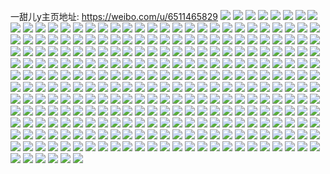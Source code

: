 一甜儿y主页地址: https://weibo.com/u/6511465829 
![](https://wx4.sinaimg.cn/mw2000/0076FrIply1h9j7gthm4zj31400u0q8m.jpg) 
![](https://wx4.sinaimg.cn/mw2000/0076FrIply1h9j7o3fih3j31400u07gw.jpg) 
![](https://wx4.sinaimg.cn/mw2000/0076FrIply1h9j7ixsc81j30u00zcjte.jpg) 
![](https://wx4.sinaimg.cn/mw2000/0076FrIply1h9g9zzs36sj31o02804qr.jpg) 
![](https://wx4.sinaimg.cn/mw2000/0076FrIply1h9fyvfbo7ij30u0140dp1.jpg) 
![](https://wx4.sinaimg.cn/mw2000/0076FrIply1h9fyvwn87kj30u0140n3x.jpg) 
![](https://wx4.sinaimg.cn/mw2000/0076FrIply1h9f5vq3uscj32c0340b2b.jpg) 
![](https://wx4.sinaimg.cn/mw2000/0076FrIply1h9bcqxe23jj32c0340b2a.jpg) 
![](https://wx4.sinaimg.cn/mw2000/0076FrIply1h94tuj4uwfj30u0140wm0.jpg) 
![](https://wx4.sinaimg.cn/mw2000/0076FrIply1h94tuiiuhlj30u0140qaa.jpg) 
![](https://wx4.sinaimg.cn/mw2000/0076FrIply1h94tujskqpj30u0140gt8.jpg) 
![](https://wx4.sinaimg.cn/mw2000/0076FrIply1h94r55hargj30u0141tn1.jpg) 
![](https://wx4.sinaimg.cn/mw2000/0076FrIply1h920q7aormj30u0140dn7.jpg) 
![](https://wx4.sinaimg.cn/mw2000/0076FrIply1h920qu9pjhj30u01syk1u.jpg) 
![](https://wx4.sinaimg.cn/mw2000/0076FrIply1h8yvzzocuzj30u01407ie.jpg) 
![](https://wx4.sinaimg.cn/mw2000/0076FrIply1h8vg6ez9dpj32c0340kjm.jpg) 
![](https://wx4.sinaimg.cn/mw2000/0076FrIply1h8vcgxehs2j30u0140tg2.jpg) 
![](https://wx4.sinaimg.cn/mw2000/0076FrIply1h8t77x9mphj30u015b454.jpg) 
![](https://wx4.sinaimg.cn/mw2000/0076FrIply1h8qbwknoi2j32c0340qv7.jpg) 
![](https://wx4.sinaimg.cn/mw2000/0076FrIply1h8qbwb2vthj32ds1sc4qq.jpg) 
![](https://wx4.sinaimg.cn/mw2000/0076FrIply1h8ppo4j4a9j32c03407wk.jpg) 
![](https://wx4.sinaimg.cn/mw2000/0076FrIply1h8iaoln1sjj30u0140tfh.jpg) 
![](https://wx4.sinaimg.cn/mw2000/0076FrIply1h8cwrnehugj31400u0dqm.jpg) 
![](https://wx4.sinaimg.cn/mw2000/0076FrIply1h8cwroi528j30u0140dsr.jpg) 
![](https://wx4.sinaimg.cn/mw2000/0076FrIply1h8bypfai04j30u0140wij.jpg) 
![](https://wx4.sinaimg.cn/mw2000/0076FrIply1h8byrz43u2j30u00vv7ab.jpg) 
![](https://wx4.sinaimg.cn/mw2000/0076FrIply1h8bypgnnntj312t0u0dp7.jpg) 
![](https://wx4.sinaimg.cn/mw2000/0076FrIply1h8byph6kcnj30u0140tfd.jpg) 
![](https://wx4.sinaimg.cn/mw2000/0076FrIply1h8byphpiw9j30u0140grk.jpg) 
![](https://wx4.sinaimg.cn/mw2000/0076FrIply1h8bypx7361j30u0140gqg.jpg) 
![](https://wx4.sinaimg.cn/mw2000/0076FrIply1h8byrn5eygj31sy0u078u.jpg) 
![](https://wx4.sinaimg.cn/mw2000/0076FrIply1h8byraxl0ij30um0twgqp.jpg) 
![](https://wx4.sinaimg.cn/mw2000/0076FrIply1h8bytdjds7j30tw13wqbi.jpg) 
![](https://wx4.sinaimg.cn/mw2000/0076FrIply1h8bymbskcqj31d20u0qaw.jpg) 
![](https://wx4.sinaimg.cn/mw2000/0076FrIply1h8bymc8rj3j31400u0jxo.jpg) 
![](https://wx4.sinaimg.cn/mw2000/0076FrIply1h82maak9chj30u0140ahx.jpg) 
![](https://wx4.sinaimg.cn/mw2000/0076FrIply1h82mhc1xkaj30u0140gta.jpg) 
![](https://wx4.sinaimg.cn/mw2000/0076FrIply1h82mf3gek1j31400u0thp.jpg) 
![](https://wx4.sinaimg.cn/mw2000/0076FrIply1h82mhbhb3aj30u0140woq.jpg) 
![](https://wx4.sinaimg.cn/mw2000/0076FrIply1h7vribizdij30u0140jx1.jpg) 
![](https://wx4.sinaimg.cn/mw2000/0076FrIply1h7uat6nnq9j30u0140jyp.jpg) 
![](https://wx4.sinaimg.cn/mw2000/0076FrIply1h7uat3xg01j30u0140wjo.jpg) 
![](https://wx4.sinaimg.cn/mw2000/0076FrIply1h7uasq3s6rj30u00u0tcp.jpg) 
![](https://wx4.sinaimg.cn/mw2000/0076FrIply1h7r3mihpvlj30u0140gu7.jpg) 
![](https://wx4.sinaimg.cn/mw2000/0076FrIply1h7r3o14iy2j30u00x6aia.jpg) 
![](https://wx4.sinaimg.cn/mw2000/0076FrIply1h7r3pk3ha7j30u0140tjg.jpg) 
![](https://wx4.sinaimg.cn/mw2000/0076FrIply1h7fje2u3u1j30u015kwpg.jpg) 
![](https://wx4.sinaimg.cn/mw2000/0076FrIply1h7d4y6ucnvj30u0140dp0.jpg) 
![](https://wx4.sinaimg.cn/mw2000/0076FrIply1h7d4xhntjoj30u014048c.jpg) 
![](https://wx4.sinaimg.cn/mw2000/0076FrIply1h7d4wrosedj30u0140ade.jpg) 
![](https://wx4.sinaimg.cn/mw2000/0076FrIply1h763gqd5alj30u00xltaz.jpg) 
![](https://wx4.sinaimg.cn/mw2000/0076FrIply1h763g2ptx6j30u01220x2.jpg) 
![](https://wx4.sinaimg.cn/mw2000/0076FrIply1h763gq5160j30u014043t.jpg) 
![](https://wx4.sinaimg.cn/mw2000/0076FrIply1h6y9fpe8adj30u0140dn3.jpg) 
![](https://wx4.sinaimg.cn/mw2000/0076FrIply1h6qnojka0bj30u01240wy.jpg) 
![](https://wx4.sinaimg.cn/mw2000/0076FrIply1h6qntzd6ojj30u0140403.jpg) 
![](https://wx4.sinaimg.cn/mw2000/0076FrIply1h6qntc6jerj30u0140wgw.jpg) 
![](https://wx4.sinaimg.cn/mw2000/0076FrIply1h6py1ayldcj30u0140wlu.jpg) 
![](https://wx4.sinaimg.cn/mw2000/0076FrIply1h6py1cibldj30u0190jxq.jpg) 
![](https://wx4.sinaimg.cn/mw2000/0076FrIply1h6py2047goj30u018ah6a.jpg) 
![](https://wx4.sinaimg.cn/mw2000/0076FrIply1h6py18mdzqj30u01400w0.jpg) 
![](https://wx4.sinaimg.cn/mw2000/0076FrIply1h6py248tx6j30u016cdiq.jpg) 
![](https://wx4.sinaimg.cn/mw2000/0076FrIply1h6py24ov9kj30u01407ac.jpg) 
![](https://wx4.sinaimg.cn/mw2000/0076FrIply1h6hz7n43p0j30u0140n7v.jpg) 
![](https://wx4.sinaimg.cn/mw2000/0076FrIply1h6fs5rwnzuj30u0140ag5.jpg) 
![](https://wx4.sinaimg.cn/mw2000/0076FrIply1h6fs5qucwvj30u014041q.jpg) 
![](https://wx4.sinaimg.cn/mw2000/0076FrIply1h69rb07x29j30u0140tgt.jpg) 
![](https://wx4.sinaimg.cn/mw2000/0076FrIply1h63v360mfqj30u01464cm.jpg) 
![](https://wx4.sinaimg.cn/mw2000/0076FrIply1h63varvhspj31400u0jv3.jpg) 
![](https://wx4.sinaimg.cn/mw2000/0076FrIply1h63v36pvxuj30u014048q.jpg) 
![](https://wx4.sinaimg.cn/mw2000/0076FrIply1h63vbjv8fij30u014046i.jpg) 
![](https://wx4.sinaimg.cn/mw2000/0076FrIply1h63v37autwj30u018ojtv.jpg) 
![](https://wx4.sinaimg.cn/mw2000/0076FrIply1h63viaed3ij30u015m152.jpg) 
![](https://wx4.sinaimg.cn/mw2000/0076FrIply1h63vso1uyjj30t018xdk1.jpg) 
![](https://wx4.sinaimg.cn/mw2000/0076FrIply1h63vbj7hfrj30u014079q.jpg) 
![](https://wx4.sinaimg.cn/mw2000/0076FrIply1h63vaqd8zaj30u0148jz9.jpg) 
![](https://wx4.sinaimg.cn/mw2000/0076FrIply1h62zx04jrtj30u0140409.jpg) 
![](https://wx4.sinaimg.cn/mw2000/0076FrIply1h60eldzt59j30u0140492.jpg) 
![](https://wx4.sinaimg.cn/mw2000/0076FrIply1h5zylrnid0j30u0140wgk.jpg) 
![](https://wx4.sinaimg.cn/mw2000/0076FrIply1h60em4ei4tj30u01syq8i.jpg) 
![](https://wx4.sinaimg.cn/mw2000/0076FrIply1h604rle7mgj30tu0v6gr1.jpg) 
![](https://wx4.sinaimg.cn/mw2000/0076FrIply1h609ek1n4bj30u014041p.jpg) 
![](https://wx4.sinaimg.cn/mw2000/0076FrIply1h60lxei17jj315t0u0qd0.jpg) 
![](https://wx4.sinaimg.cn/mw2000/0076FrIply1h5yb5e5bajj32c0340e82.jpg) 
![](https://wx4.sinaimg.cn/mw2000/0076FrIply1h5vpooi98kj30wi0zijti.jpg) 
![](https://wx4.sinaimg.cn/mw2000/0076FrIply1h5tli4fmhjj32c03401ky.jpg) 
![](https://wx4.sinaimg.cn/mw2000/0076FrIply1h5tli5oj4kj329k30r4qq.jpg) 
![](https://wx4.sinaimg.cn/mw2000/0076FrIply1h5tlibvlqbj32c03404qp.jpg) 
![](https://wx4.sinaimg.cn/mw2000/0076FrIply1h5tlr1wh7cj32c03407wi.jpg) 
![](https://wx4.sinaimg.cn/mw2000/0076FrIply1h5tltc3whyj32c03401ky.jpg) 
![](https://wx4.sinaimg.cn/mw2000/0076FrIply1h5tlu332unj32c03404qq.jpg) 
![](https://wx4.sinaimg.cn/mw2000/0076FrIply1h5i6e9lae6j30u010egrp.jpg) 
![](https://wx4.sinaimg.cn/mw2000/0076FrIply1h5i6eadmx8j30u013yah3.jpg) 
![](https://wx4.sinaimg.cn/mw2000/0076FrIply1h5i6eb2fwpj30u014045k.jpg) 
![](https://wx4.sinaimg.cn/mw2000/0076FrIply1h5i6eblsufj30u0190wjy.jpg) 
![](https://wx4.sinaimg.cn/mw2000/0076FrIply1h5i6ec9jjuj30u0190jva.jpg) 
![](https://wx4.sinaimg.cn/mw2000/0076FrIply1h5i6e972doj30u0190ac8.jpg) 
![](https://wx4.sinaimg.cn/mw2000/0076FrIply1h5e9ax6y5qj30u0140n2z.jpg) 
![](https://wx4.sinaimg.cn/mw2000/0076FrIply1h5dj19oftnj30u0140aki.jpg) 
![](https://wx4.sinaimg.cn/mw2000/0076FrIply1h5e9c0ng1nj30u014045m.jpg) 
![](https://wx4.sinaimg.cn/mw2000/0076FrIply1h5e9c1bmwgj31400u048q.jpg) 
![](https://wx4.sinaimg.cn/mw2000/0076FrIply1h5e9c04jfpj30u0140qd7.jpg) 
![](https://wx4.sinaimg.cn/mw2000/0076FrIply1h5e9dmemqoj31ht0u0dmt.jpg) 
![](https://wx4.sinaimg.cn/mw2000/0076FrIply1h5elbh20b1j30u00yu44k.jpg) 
![](https://wx4.sinaimg.cn/mw2000/0076FrIply1h5ems9aedyj30u00u0tgs.jpg) 
![](https://wx4.sinaimg.cn/mw2000/0076FrIply1h5a6rcj6tzj31400u0gsa.jpg) 
![](https://wx4.sinaimg.cn/mw2000/0076FrIply1h5a6hcda2dj30u01400zp.jpg) 
![](https://wx4.sinaimg.cn/mw2000/0076FrIply1h5ahuzpl6zj30u0140dmf.jpg) 
![](https://wx4.sinaimg.cn/mw2000/0076FrIply1h5a5ag1t9ij30u018hk0z.jpg) 
![](https://wx4.sinaimg.cn/mw2000/0076FrIply1h58jb4u59cj32c0340e82.jpg) 
![](https://wx4.sinaimg.cn/mw2000/0076FrIply1h58jb698pgj32c03401ky.jpg) 
![](https://wx4.sinaimg.cn/mw2000/0076FrIply1h55bjzkz33j32c0340b2a.jpg) 
![](https://wx4.sinaimg.cn/mw2000/0076FrIply1h56aa5gz3ej30u0140wnb.jpg) 
![](https://wx4.sinaimg.cn/mw2000/0076FrIply1h56a9le2qzj30t40umtcy.jpg) 
![](https://wx4.sinaimg.cn/mw2000/0076FrIply1h56ac7f1e3j30u01cajzv.jpg) 
![](https://wx4.sinaimg.cn/mw2000/0076FrIply1h56a9oyfrrj31400u0k13.jpg) 
![](https://wx4.sinaimg.cn/mw2000/0076FrIply1h56a9n8y4vj30u0140n3t.jpg) 
![](https://wx4.sinaimg.cn/mw2000/0076FrIply1h56a9xuxvkj30u017rdrs.jpg) 
![](https://wx4.sinaimg.cn/mw2000/0076FrIply1h5696t7z9dj30wi1yck8o.jpg) 
![](https://wx4.sinaimg.cn/mw2000/0076FrIply1h5696uirejj30wi1ych51.jpg) 
![](https://wx4.sinaimg.cn/mw2000/0076FrIply1h5696vve2mj30wi1ycttu.jpg) 
![](https://wx4.sinaimg.cn/mw2000/0076FrIply1h53n6ric4sj32672qghdv.jpg) 
![](https://wx4.sinaimg.cn/mw2000/0076FrIply1h53n6zkw65j31z732ckjm.jpg) 
![](https://wx4.sinaimg.cn/mw2000/0076FrIply1h53o99y09bj32562w1kjn.jpg) 
![](https://wx4.sinaimg.cn/mw2000/0076FrIply1h4x16kue3ej32c0340x6p.jpg) 
![](https://wx4.sinaimg.cn/mw2000/0076FrIply1h4x1ebz5g0j322s2zhqv5.jpg) 
![](https://wx4.sinaimg.cn/mw2000/0076FrIply1h4x16ixs5sj32c0340u0z.jpg) 
![](https://wx4.sinaimg.cn/mw2000/0076FrIply1h4x16dyfa5j32c0340qv7.jpg) 
![](https://wx4.sinaimg.cn/mw2000/0076FrIply1h4x16gdnenj32c0340qv7.jpg) 
![](https://wx4.sinaimg.cn/mw2000/0076FrIply1h4rkghiymjj30k00zk45j.jpg) 
![](https://wx4.sinaimg.cn/mw2000/0076FrIply1h4i3524qfyj32c03407wj.jpg) 
![](https://wx4.sinaimg.cn/mw2000/0076FrIply1h4i356zm1oj32c0340x6r.jpg) 
![](https://wx4.sinaimg.cn/mw2000/0076FrIply1h4i34vaufbj32c0340e82.jpg) 
![](https://wx4.sinaimg.cn/mw2000/0076FrIply1h4i353urhjj33402c0hdt.jpg) 
![](https://wx4.sinaimg.cn/mw2000/0076FrIply1h4i34ylunhj32c03401l0.jpg) 
![](https://wx4.sinaimg.cn/mw2000/0076FrIply1h4i35bqv80j30u01sxgr1.jpg) 
![](https://wx4.sinaimg.cn/mw2000/0076FrIply1h42toymngdj31o0280qv5.jpg) 
![](https://wx4.sinaimg.cn/mw2000/0076FrIply1h42tp14ao8j31l922v7wh.jpg) 
![](https://wx4.sinaimg.cn/mw2000/0076FrIply1h410oyscswj30tu0ww449.jpg) 
![](https://wx4.sinaimg.cn/mw2000/0076FrIply1h410n9iesgj30s011cn4l.jpg) 
![](https://wx4.sinaimg.cn/mw2000/0076FrIply1h410ostchxj31170rwk0u.jpg) 
![](https://wx4.sinaimg.cn/mw2000/0076FrIply1h3qdejzi8nj321v2xs7wi.jpg) 
![](https://wx4.sinaimg.cn/mw2000/0076FrIply1h3qdeidleij32c0340u0y.jpg) 
![](https://wx4.sinaimg.cn/mw2000/0076FrIply1h3qdet4uouj32c0340qv6.jpg) 
![](https://wx4.sinaimg.cn/mw2000/0076FrIply1h3qdexpcmej32c03404qr.jpg) 
![](https://wx4.sinaimg.cn/mw2000/0076FrIply1h3qdf0grbfj317g1di4kt.jpg) 
![](https://wx4.sinaimg.cn/mw2000/0076FrIply1h3qdlf4nusj32c03404qq.jpg) 
![](https://wx4.sinaimg.cn/mw2000/0076FrIply1h3ladf8ejaj31o026ru0x.jpg) 
![](https://wx4.sinaimg.cn/mw2000/0076FrIply1h3ladddpdjj31o024pnpd.jpg) 
![](https://wx4.sinaimg.cn/mw2000/0076FrIply1h3dvev7mtej30u00w4thb.jpg) 
![](https://wx4.sinaimg.cn/mw2000/0076FrIply1h39a8j65acj32c03401ky.jpg) 
![](https://wx4.sinaimg.cn/mw2000/0076FrIply1h33hfevbthj32c0340npe.jpg) 
![](https://wx4.sinaimg.cn/mw2000/0076FrIply1h33hfgkegpj32c0340npe.jpg) 
![](https://wx4.sinaimg.cn/mw2000/0076FrIply1h33hfc61xvj32c0340b2a.jpg) 
![](https://wx4.sinaimg.cn/mw2000/0076FrIply1h33hgbhwxij32c03407wi.jpg) 
![](https://wx4.sinaimg.cn/mw2000/0076FrIply1h1wcqs7iiaj30u0140dmf.jpg) 
![](https://wx4.sinaimg.cn/mw2000/0076FrIply1h1wcqsmaytj30u0140q9p.jpg) 
![](https://wx4.sinaimg.cn/mw2000/0076FrIply1h1wcuj3do8j30u00xqaio.jpg) 
![](https://wx4.sinaimg.cn/mw2000/0076FrIply1h37ouaktkaj30u014ek25.jpg) 
![](https://wx4.sinaimg.cn/mw2000/0076FrIply1h37oubwjtdj30u014gdod.jpg) 
![](https://wx4.sinaimg.cn/mw2000/0076FrIply1h37oubbcrnj30u015cqdf.jpg) 
![](https://wx4.sinaimg.cn/mw2000/0076FrIply1h1t2pcdreej30u0140nba.jpg) 
![](https://wx4.sinaimg.cn/mw2000/0076FrIply1h1t2pbogjzj30u0140wsq.jpg) 
![](https://wx4.sinaimg.cn/mw2000/0076FrIply1h1t2p9zhufj30u0140wr0.jpg) 
![](https://wx4.sinaimg.cn/mw2000/0076FrIply1h1t2p8qucdj30u0130qfs.jpg) 
![](https://wx4.sinaimg.cn/mw2000/0076FrIply1h1qgzsvy6oj31o0280e81.jpg) 
![](https://wx4.sinaimg.cn/mw2000/0076FrIply1h1b920g9gqj30u0140dmj.jpg) 
![](https://wx4.sinaimg.cn/mw2000/0076FrIply1h1b91z73jxj30u0130n85.jpg) 
![](https://wx4.sinaimg.cn/mw2000/0076FrIply1h1b91xsmg5j30u0140dmk.jpg) 
![](https://wx4.sinaimg.cn/mw2000/0076FrIply1h1b94qz9h8j30u0140wkx.jpg) 
![](https://wx4.sinaimg.cn/mw2000/0076FrIply1h193blv5fxj32c0340u0y.jpg) 
![](https://wx4.sinaimg.cn/mw2000/0076FrIply1h193bnuugvj31400u0qcl.jpg) 
![](https://wx4.sinaimg.cn/mw2000/0076FrIply1h193c4k26yj32c02c0kjm.jpg) 
![](https://wx4.sinaimg.cn/mw2000/0076FrIply1h193bn8nh7j32c0340hdu.jpg) 
![](https://wx4.sinaimg.cn/mw2000/0076FrIply1h0zm5cnzykj314g0u04a8.jpg) 
![](https://wx4.sinaimg.cn/mw2000/0076FrIply1h0z98veamnj30u0140doo.jpg) 
![](https://wx4.sinaimg.cn/mw2000/0076FrIply1h0z99cf535j31400u0q8w.jpg) 
![](https://wx4.sinaimg.cn/mw2000/0076FrIply1h0z98w8w0dj30u00u0tf8.jpg) 
![](https://wx4.sinaimg.cn/mw2000/0076FrIply1h0z98x9q69j30vn0u0jyv.jpg) 
![](https://wx4.sinaimg.cn/mw2000/0076FrIply1h0xwkbkkn7j30u10u012k.jpg) 
![](https://wx4.sinaimg.cn/mw2000/0076FrIply1h0z98z1oidj30u20u0jzg.jpg) 
![](https://wx4.sinaimg.cn/mw2000/0076FrIply1h0nem7lt3rj30tu0yggw1.jpg) 
![](https://wx4.sinaimg.cn/mw2000/0076FrIply1h0nem8bxx3j30tu13u177.jpg) 
![](https://wx4.sinaimg.cn/mw2000/0076FrIply1h0nem97xwgj30mi0odjvh.jpg) 
![](https://wx4.sinaimg.cn/mw2000/0076FrIply1h0neozf8zjj31sx0skk4y.jpg) 
![](https://wx4.sinaimg.cn/mw2000/0076FrIply1h0ghb7wx0vj30tu0tuds5.jpg) 
![](https://wx4.sinaimg.cn/mw2000/0076FrIply1h0gdn5pxf9j30u20wiqn8.jpg) 
![](https://wx4.sinaimg.cn/mw2000/0076FrIply1h0gdlywe6sj30tu0tuars.jpg) 
![](https://wx4.sinaimg.cn/mw2000/0076FrIply1h0ghfdwl0aj30ts0tsqkw.jpg) 
![](https://wx4.sinaimg.cn/mw2000/0076FrIply1h0ghd1lroej30tu0tuaow.jpg) 
![](https://wx4.sinaimg.cn/mw2000/0076FrIply1h0gha5x51mj30tw13wtm6.jpg) 
![](https://wx4.sinaimg.cn/mw2000/0076FrIply1h0ghbq1e3xj30tu0tu17b.jpg) 
![](https://wx4.sinaimg.cn/mw2000/0076FrIply1h0gdmp6qeej310g0u2qmu.jpg) 
![](https://wx4.sinaimg.cn/mw2000/0076FrIply1h0gdo5jmgfj310g0u04h0.jpg) 
![](https://wx4.sinaimg.cn/mw2000/0076FrIply1h0fdq7ylavj31lw280e81.jpg) 
![](https://wx4.sinaimg.cn/mw2000/0076FrIply1h0ewxnj4clj31lc26bb29.jpg) 
![](https://wx4.sinaimg.cn/mw2000/0076FrIply1h03a3ya5orj30u0144ak6.jpg) 
![](https://wx4.sinaimg.cn/mw2000/0076FrIply1gzvkcdwzblj32c02c01ky.jpg) 
![](https://wx4.sinaimg.cn/mw2000/0076FrIply1gzse4cel78j31400u0aj0.jpg) 
![](https://wx4.sinaimg.cn/mw2000/0076FrIply1gzse363uxdj30u00vn459.jpg) 
![](https://wx4.sinaimg.cn/mw2000/0076FrIply1gzse3744hkj30u014045f.jpg) 
![](https://wx4.sinaimg.cn/mw2000/0076FrIply1gzse3f3nfkj30u00zijxq.jpg) 
![](https://wx4.sinaimg.cn/mw2000/0076FrIply1gzse2he0f3j30u00u07cc.jpg) 
![](https://wx4.sinaimg.cn/mw2000/0076FrIply1gzse1anunnj30u00u0n4s.jpg) 
![](https://wx4.sinaimg.cn/mw2000/0076FrIply1gzsdzmev5uj31400u0thn.jpg) 
![](https://wx4.sinaimg.cn/mw2000/0076FrIply1gzsdzo1fcaj30u00u0ahc.jpg) 
![](https://wx4.sinaimg.cn/mw2000/0076FrIply1gzsdzosoe6j317j0u0493.jpg) 
![](https://wx4.sinaimg.cn/mw2000/0076FrIply1gzsdzpi447j31400u0n71.jpg) 
![](https://wx4.sinaimg.cn/mw2000/0076FrIply1gzkt6mytnrj32c0340hdu.jpg) 
![](https://wx4.sinaimg.cn/mw2000/0076FrIply1gzkt6slu61j329k2r2npe.jpg) 
![](https://wx4.sinaimg.cn/mw2000/0076FrIply1gzkt77c35yj32ys2byx6r.jpg) 
![](https://wx4.sinaimg.cn/mw2000/0076FrIply1gzjl9qp5bqj33402c0npf.jpg) 
![](https://wx4.sinaimg.cn/mw2000/0076FrIply1gzkt3irtwgj32c0340b2b.jpg) 
![](https://wx4.sinaimg.cn/mw2000/0076FrIply1gzggxp73gmj33402c0u0y.jpg) 
![](https://wx4.sinaimg.cn/mw2000/0076FrIply1gzggxw5ii4j32c03404qr.jpg) 
![](https://wx4.sinaimg.cn/mw2000/0076FrIply1gzehfw58yej30u011wjxb.jpg) 
![](https://wx4.sinaimg.cn/mw2000/0076FrIply1gzehfwtf7bj30u01407a1.jpg) 
![](https://wx4.sinaimg.cn/mw2000/0076FrIply1gzehfvhfa9j30u0140tfp.jpg) 
![](https://wx4.sinaimg.cn/mw2000/0076FrIply1gzehfxc59kj30u0140q8r.jpg) 
![](https://wx4.sinaimg.cn/mw2000/0076FrIply1gzehfxyy4sj30u0140tfl.jpg) 
![](https://wx4.sinaimg.cn/mw2000/0076FrIply1gz2ko1rsfej32c02jnnpe.jpg) 
![](https://wx4.sinaimg.cn/mw2000/0076FrIply1gz2ktope15j333y23ahdv.jpg) 
![](https://wx4.sinaimg.cn/mw2000/0076FrIply1gz2lklptcpj32l41l3qsy.jpg) 
![](https://wx4.sinaimg.cn/mw2000/0076FrIply1gz0q63ncbmj32a733kb2c.jpg) 
![](https://wx4.sinaimg.cn/mw2000/0076FrIply1gz0q67bz6vj31o0280qv5.jpg) 
![](https://wx4.sinaimg.cn/mw2000/0076FrIply1gyz550l25lj30u013lk0i.jpg) 
![](https://wx4.sinaimg.cn/mw2000/0076FrIply1gyz552bjeyj30u0140448.jpg) 
![](https://wx4.sinaimg.cn/mw2000/0076FrIply1gyz4yqbwvxj31400u0qb2.jpg) 
![](https://wx4.sinaimg.cn/mw2000/0076FrIply1gyz4yse27yj31400u0gu7.jpg) 
![](https://wx4.sinaimg.cn/mw2000/0076FrIply1gyxxo9o9xxj30u017247w.jpg) 
![](https://wx4.sinaimg.cn/mw2000/0076FrIply1gyxxohlqwpj30u0140ag7.jpg) 
![](https://wx4.sinaimg.cn/mw2000/0076FrIply1gyxxoahci0j30u0140n8w.jpg) 
![](https://wx4.sinaimg.cn/mw2000/0076FrIply1gyejeziss0j31o025unpd.jpg) 
![](https://wx4.sinaimg.cn/mw2000/0076FrIply1gyehm2f89qj32c02c04qr.jpg) 
![](https://wx4.sinaimg.cn/mw2000/0076FrIply1gyehlxp0sfj32c03404qr.jpg) 
![](https://wx4.sinaimg.cn/mw2000/0076FrIply1gyehlfq2u4j312218shag.jpg) 
![](https://wx4.sinaimg.cn/mw2000/0076FrIply1gyehli1578j31o0280kjl.jpg) 
![](https://wx4.sinaimg.cn/mw2000/0076FrIply1gyehlexoxdj31o0280npd.jpg) 
![](https://wx4.sinaimg.cn/mw2000/0076FrIply1gyehm00cs0j33402c0hdv.jpg) 
![](https://wx4.sinaimg.cn/mw2000/0076FrIply1gy8rsdsyxnj30u00u0gv0.jpg) 
![](https://wx4.sinaimg.cn/mw2000/0076FrIply1gy8rsd58hpj30u00u0n7n.jpg) 
![](https://wx4.sinaimg.cn/mw2000/0076FrIply1gy8rsf3s7oj30u019010r.jpg) 
![](https://wx4.sinaimg.cn/mw2000/0076FrIply1gy73ob83sjj30w913ytlb.jpg) 
![](https://wx4.sinaimg.cn/mw2000/0076FrIply1gy73oeoe3kj32bp1qzhdp.jpg) 
![](https://wx4.sinaimg.cn/mw2000/0076FrIply1gy73odiggcj32c02c0e82.jpg) 
![](https://wx4.sinaimg.cn/mw2000/0076FrIply1gy73oh0tnaj32r51vbnpe.jpg) 
![](https://wx4.sinaimg.cn/mw2000/0076FrIply1gy73oippjqj31pj2bokjm.jpg) 
![](https://wx4.sinaimg.cn/mw2000/0076FrIply1gy73oky8tij32932xc7wj.jpg) 
![](https://wx4.sinaimg.cn/mw2000/0076FrIply1gy0nx5svtfj30u00u0q8s.jpg) 
![](https://wx4.sinaimg.cn/mw2000/0076FrIply1gy0nwedm8sj30u0140dqr.jpg) 
![](https://wx4.sinaimg.cn/mw2000/0076FrIply1gy0nwhpnnzj30u01hcdwz.jpg) 
![](https://wx4.sinaimg.cn/mw2000/0076FrIply1gy0nxer45ij30u0140ah8.jpg) 
![](https://wx4.sinaimg.cn/mw2000/0076FrIply1gy0o0b0x4mj31he0u0184.jpg) 
![](https://wx4.sinaimg.cn/mw2000/0076FrIply1gy0nzhy1bqj31400u0dss.jpg) 
![](https://wx4.sinaimg.cn/mw2000/0076FrIply1gy0nzknkkjj30u014079l.jpg) 
![](https://wx4.sinaimg.cn/mw2000/0076FrIply1gxusf83idhj30u01sxk13.jpg) 
![](https://wx4.sinaimg.cn/mw2000/0076FrIply1gxusef3xwhj30u01sxti8.jpg) 
![](https://wx4.sinaimg.cn/mw2000/0076FrIply1gxusewrnx8j30u01sxak1.jpg) 
![](https://wx4.sinaimg.cn/mw2000/0076FrIply1gxqeyqy5ejj30u0140dmh.jpg) 
![](https://wx4.sinaimg.cn/mw2000/0076FrIply1gxqex2x032j30u00u0drt.jpg) 
![](https://wx4.sinaimg.cn/mw2000/0076FrIply1gxqex218utj30u0157wmu.jpg) 
![](https://wx4.sinaimg.cn/mw2000/0076FrIply1gxqey9qyddj30u0140ti5.jpg) 
![](https://wx4.sinaimg.cn/mw2000/0076FrIply1gxqex3pk53j31400u07dm.jpg) 
![](https://wx4.sinaimg.cn/mw2000/0076FrIply1gxpxbydlltj30u014048e.jpg) 
![](https://wx4.sinaimg.cn/mw2000/0076FrIply1gxqex4y9pyj31400u0all.jpg) 
![](https://wx4.sinaimg.cn/mw2000/0076FrIply1gxpxc1uj6tj30u014011n.jpg) 
![](https://wx4.sinaimg.cn/mw2000/0076FrIply1gxpxc31j3aj30u012iagb.jpg) 
![](https://wx4.sinaimg.cn/mw2000/0076FrIply1gxnxjb5tvzj31o02801kx.jpg) 
![](https://wx4.sinaimg.cn/mw2000/0076FrIply1gxldep1ylbj30u00u00ww.jpg) 
![](https://wx4.sinaimg.cn/mw2000/0076FrIply1gxlkyl4xmoj30u01syadl.jpg) 
![](https://wx4.sinaimg.cn/mw2000/0076FrIply1gxlkyljq6ej30u0140tdl.jpg) 
![](https://wx4.sinaimg.cn/mw2000/0076FrIply1gxff0133b7j30u00uydj0.jpg) 
![](https://wx4.sinaimg.cn/mw2000/0076FrIply1gxddbpo7fvj30u0140qbl.jpg) 
![](https://wx4.sinaimg.cn/mw2000/0076FrIply1gxdaart9x6j30u0140dnj.jpg) 
![](https://wx4.sinaimg.cn/mw2000/0076FrIply1gxbvsw4bkaj30ty14011c.jpg) 
![](https://wx4.sinaimg.cn/mw2000/0076FrIply1gx6d3ynugrj31hc0u049t.jpg) 
![](https://wx4.sinaimg.cn/mw2000/0076FrIply1gx6d3xro8nj30u0140wnu.jpg) 
![](https://wx4.sinaimg.cn/mw2000/0076FrIply1gx6d3uzyumj30u01147a1.jpg) 
![](https://wx4.sinaimg.cn/mw2000/0076FrIply1gx6d3vxzgoj30u00u0gq0.jpg) 
![](https://wx4.sinaimg.cn/mw2000/0076FrIply1gx5idxc3suj30u00u0tm1.jpg) 
![](https://wx4.sinaimg.cn/mw2000/0076FrIply1gx5idoim65j30u018cqiy.jpg) 
![](https://wx4.sinaimg.cn/mw2000/0076FrIply1gx5idt13whj30u01304cj.jpg) 
![](https://wx4.sinaimg.cn/mw2000/0076FrIply1gx1jh02j2uj30u00vidjh.jpg) 
![](https://wx4.sinaimg.cn/mw2000/0076FrIply1gx1jh0nvnhj30u00u00za.jpg) 
![](https://wx4.sinaimg.cn/mw2000/0076FrIply1gx263m1kwij30u014048t.jpg) 
![](https://wx4.sinaimg.cn/mw2000/0076FrIply1gx263l59toj30u0140gtq.jpg) 
![](https://wx4.sinaimg.cn/mw2000/0076FrIply1gwxl83ngjsj30p50h4dju.jpg) 
![](https://wx4.sinaimg.cn/mw2000/0076FrIply1gww3cujwxbj30u0140h0t.jpg) 
![](https://wx4.sinaimg.cn/mw2000/0076FrIply1gwxkyocsdaj30u0140dk7.jpg) 
